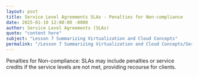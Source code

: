```yaml
---
layout: post
title: Service Level Agreements SLAs - Penalties for Non-compliance
date: 2025-01-10 12:00:00 -0000
author: Service Level Agreements (SLAs)
quote: "content here"
subject: "Lesson 7 Summarizing Virtualization and Cloud Concepts"
permalink: "/Lesson 7 Summarizing Virtualization and Cloud Concepts/Service Level Agreements (SLAs)/Service Level Agreements SLAs - Penalties for Non-compliance"
---
```


Penalties for Non-compliance: SLAs may include penalties or service credits if the service levels are not met, providing recourse for clients.
